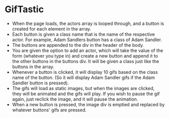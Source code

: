 # GifTastic
<ul>
<li>When the page loads, the actors array is looped through, and a button is created for each element in the array.</li>
<li>Each button is given a class name that is the name of the respective actor. For example, Adam Sandlers button has a class of Adam Sandler. </li>
<li>The buttons are appended to the div in the header of the body.</li>
<li>You are given the option to add an actor, which will take the value of the form (whatever you type in) and create a new button and append it to the other buttons in the buttons div. It will be given a class just like the buttons in the array. </li>
<li>Whenever a button is clicked, it will display 10 gifs based on the class name of the button. (So it will display Adam Sandler gifs if the Adam Sandler button is pressed). </li>
<li>The gifs will load as static images, but when the images are clicked, they will be animated and the gifs will play. If you wish to pause the gif again, just reclick the image, and it will pause the animation.</li>
<li>When a new button is pressed, the image div is emptied and replaced by whatever buttons' gifs are pressed. </li>
